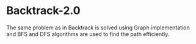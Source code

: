 # Backtrack-2.0
The same problem as in Backtrack is solved using Graph implementation and BFS and DFS algorithms are used to find the path efficiently.<br>
